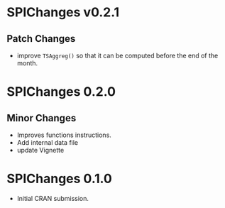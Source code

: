 # SPIChanges v0.2.1

## Patch Changes

-  improve `TSAggreg()` so that it can be computed before the end of the month.

# SPIChanges 0.2.0

## Minor Changes

-   Improves functions instructions.
-   Add internal data file
-   update Vignette

# SPIChanges 0.1.0

-   Initial CRAN submission.
